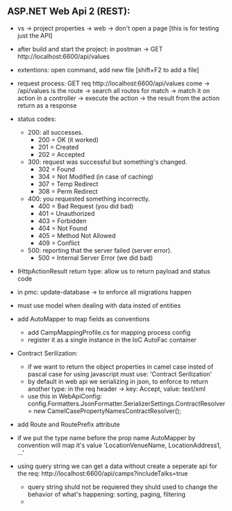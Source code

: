 ## ASP.NET Web Api 2 (REST):

- vs -> project properties -> web -> don't open a page [this is for testing just the API]
- after build and start the project: in postman -> GET http://localhost:6600/api/values
- extentions: open command, add new file [shift+F2 to add a file]

- request process: GET req http://localhost:6600/api/values come -> /api/values is the route -> search all routes for match -> match it on action in a controller -> execute the action -> the result from the action return as a response
- status codes: 
  - 200: all successes.
    - 200 = OK (it worked)
    - 201 = Created
    - 202 = Accepted
  - 300: request was successful but something's changed.
    - 302 = Found
    - 304 = Not Modified (in case of caching)
    - 307 = Temp Redirect
    - 308 = Perm Redirect
  - 400: you requested something incorrectly.
    - 400 = Bad Request (you did bad)
    - 401 = Unauthorized
    - 403 = Forbidden
    - 404 = Not Found
    - 405 = Method Not Allowed
    - 409 = Conflict
  - 500: reporting that the server failed (server error).
    - 500 = Internal Server Error (we did bad)

- IHttpActionResult return type: allow us to return payload and status code
- in pmc: update-database -> to enforce all migrations happen

- must use model when dealing with data insted of entities
- add AutoMapper to map fields as conventions
  - add CampMappingProfile.cs for mapping process config
  - register it as a single instance in the IoC AutoFac container 

- Contract Serilization:
  - if we want to return the object properties in camel case insted of pascal case for using javascript must use: 'Contract Serilization'
  - by default in web api we serializing in json, to enforce to return another type: in the req header -> key: Accept, value: text/xml
  - use this in WebApiConfig: config.Formatters.JsonFormatter.SerializerSettings.ContractResolver = new CamelCasePropertyNamesContractResolver();

- add Route and RoutePrefix attribute
- if we put the type name before the prop name AutoMapper by convention will map it's value 'LocationVenueName, LocationAddress1, ...'

- using query string we can get a data without create a seperate api for the req: http://localhost:6600/api/camps?includeTalks=true
  - query string shuld not be requiered they shuld used to change the behavior of what's happening: sorting, paging, filtering
  - 












